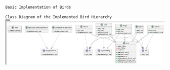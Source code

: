 ``Basic Implementation of Birds``

``Class Diagram of the Implemented Bird Hierarchy``
![img.png](img.png)
